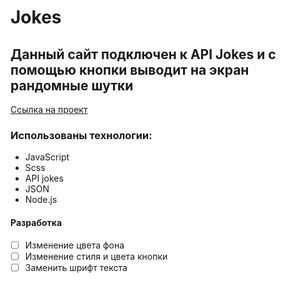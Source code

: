 # Jokes
## Данный сайт подключен к **API Jokes** и с помощью кнопки выводит на экран рандомные шутки
[Ссылка на проект](https://kulik1989.github.io/Jokes/)
### Использованы технологии:
- JavaScript
- Scss
- API jokes
- JSON
- Node.js
#### Разработка
- [ ] Изменение цвета фона
- [ ] Изменение стиля и цвета кнопки
- [ ] Заменить шрифт текста 
